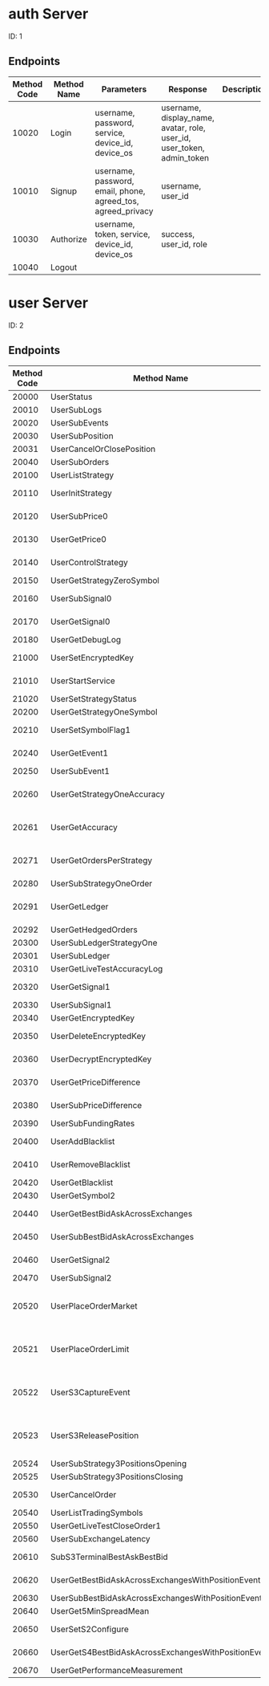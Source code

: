 
# auth Server
ID: 1
## Endpoints
|Method Code|Method Name|Parameters|Response|Description|
|-----------|-----------|----------|--------|-----------|
|10020|Login|username, password, service, device_id, device_os|username, display_name, avatar, role, user_id, user_token, admin_token||
|10010|Signup|username, password, email, phone, agreed_tos, agreed_privacy|username, user_id||
|10030|Authorize|username, token, service, device_id, device_os|success, user_id, role||
|10040|Logout||||

# user Server
ID: 2
## Endpoints
|Method Code|Method Name|Parameters|Response|Description|
|-----------|-----------|----------|--------|-----------|
|20000|UserStatus||status, time||
|20010|UserSubLogs||||
|20020|UserSubEvents|topic|||
|20030|UserSubPosition|unsubscribe|data||
|20031|UserCancelOrClosePosition|id|||
|20040|UserSubOrders|strategy_id, unsubscribe|data||
|20100|UserListStrategy|name|strategies||
|20110|UserInitStrategy|strategy_id|success, reason||
|20120|UserSubPrice0|unsubscribe_other_symbol, symbol|data||
|20130|UserGetPrice0|time_start, time_end, symbol|data||
|20140|UserControlStrategy|strategy_id, config, paused|success, reason||
|20150|UserGetStrategyZeroSymbol|symbol|data||
|20160|UserSubSignal0|unsubscribe_other_symbol, symbol|data||
|20170|UserGetSignal0|min_level, time_start, time_end, symbol|data||
|20180|UserGetDebugLog|limit, page|data||
|21000|UserSetEncryptedKey|key|success, reason||
|21010|UserStartService|keys|success, reason||
|21020|UserSetStrategyStatus|set_status|data||
|20200|UserGetStrategyOneSymbol|symbol|data||
|20210|UserSetSymbolFlag1|flag, symbol|success, reason||
|20240|UserGetEvent1|id, time_start, time_end, symbol|data||
|20250|UserSubEvent1|symbol|data||
|20260|UserGetStrategyOneAccuracy||count_correct, count_wrong, accuracy||
|20261|UserGetAccuracy|symbol|count_correct, count_wrong, accuracy||
|20271|UserGetOrdersPerStrategy|event_id, client_id, strategy_id, time_start, time_end, symbol|data||
|20280|UserSubStrategyOneOrder|symbol|data||
|20291|UserGetLedger|client_id, include_ack, strategy_id, time_start, time_end, symbol|data||
|20292|UserGetHedgedOrders|strategy_id|data||
|20300|UserSubLedgerStrategyOne|symbol|data||
|20301|UserSubLedger|strategy_id, symbol|data||
|20310|UserGetLiveTestAccuracyLog|tag, time_start, time_end|data||
|20320|UserGetSignal1|signal, min_level, symbol, time_start, time_end|data||
|20330|UserSubSignal1|symbol|data||
|20340|UserGetEncryptedKey||data||
|20350|UserDeleteEncryptedKey|exchange, account_id|success, reason||
|20360|UserDecryptEncryptedKey|encryption_key, exchange, account_id|success, reason||
|20370|UserGetPriceDifference|time_start, time_end, symbol|data||
|20380|UserSubPriceDifference|unsubscribe_other_symbol, symbol|data||
|20390|UserSubFundingRates|exchange, symbol, unsub|data||
|20400|UserAddBlacklist|strategy_id, list|success, reason||
|20410|UserRemoveBlacklist|strategy_id, list|success, reason||
|20420|UserGetBlacklist|strategy_id|data||
|20430|UserGetSymbol2|symbol|data||
|20440|UserGetBestBidAskAcrossExchanges|latest, time_start, time_end, symbol|data||
|20450|UserSubBestBidAskAcrossExchanges|unsubscribe_other_symbol, symbol|data||
|20460|UserGetSignal2|signal, min_level, symbol, time_start, time_end|data||
|20470|UserSubSignal2|symbol|data||
|20520|UserPlaceOrderMarket|exchange, symbol, side, price, size, local_id|success, reason, local_id, client_id||
|20521|UserPlaceOrderLimit|exchange, symbol, side, price, size, local_id|success, reason, local_id, client_id||
|20522|UserS3CaptureEvent|event_id|success, reason, local_id, client_id||
|20523|UserS3ReleasePosition|event_id|success, reason, local_id, client_id||
|20524|UserSubStrategy3PositionsOpening|unsubscribe|data||
|20525|UserSubStrategy3PositionsClosing|unsubscribe|data||
|20530|UserCancelOrder|exchange, symbol, local_id|success, reason||
|20540|UserListTradingSymbols||data||
|20550|UserGetLiveTestCloseOrder1||data||
|20560|UserSubExchangeLatency|unsub, time_start, time_end|data||
|20610|SubS3TerminalBestAskBestBid|unsubscribe_other_symbol, symbol|data||
|20620|UserGetBestBidAskAcrossExchangesWithPositionEvent|id, time_start, time_end, symbol|data||
|20630|UserSubBestBidAskAcrossExchangesWithPositionEvent|symbol|data||
|20640|UserGet5MinSpreadMean||data||
|20650|UserSetS2Configure|configuration|success, reason||
|20660|UserGetS4BestBidAskAcrossExchangesWithPositionEvent|id, time_start, time_end, symbol|data||
|20670|UserGetPerformanceMeasurement||data||
